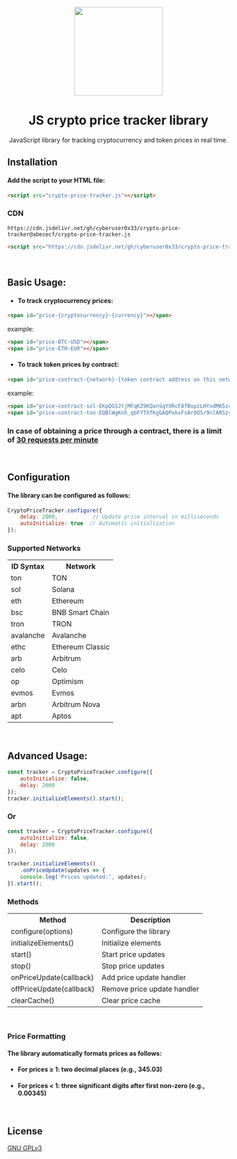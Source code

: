 <div align="center">
	<br>
	<img border=0 src="https://www.svgrepo.com/show/428658/ethereum-crypto-cryptocurrency-2.svg" height="200">
</div>
<h1 align="center">JS crypto price tracker library</h1>
<p align="center">
  <p align="center">JavaScript library for tracking cryptocurrency and token prices in real time.</p>
</p>


<h2>Installation</h2>
<h4>Add the script to your HTML file:</h4>

```html
<script src="crypto-price-tracker.js"></script>
```

<h3>CDN</h3>

```
https://cdn.jsdelivr.net/gh/cyberuser0x33/crypto-price-tracker@abececf/crypto-price-tracker.js
```
```html
<script src="https://cdn.jsdelivr.net/gh/cyberuser0x33/crypto-price-tracker@abececf/crypto-price-tracker.js"></script>
```
<br>
<h2>Basic Usage:</h2>

* <h4>To track cryptocurrency prices:</h4>

```html
<span id="price-{cryptocurrency}-{currency}"></span>
```
example:

```html
<span id="price-BTC-USD"></span>
<span id="price-ETH-EUR"></span>
```

* <h4>To track token prices by contract:</h4>

```html
<span id="price-contract-{network}-{token contract address on this network}"></span>
```
example:
```html
<span id="price-contract-sol-EKpQGSJtjMFqKZ9KQanSqYXRcF8fBopzLHYxdM65zcjm"></span>
<span id="price-contract-ton-EQBlWgKnh_qbFYTXfKgGAQPxkxFsArDOSr9nlARSzydpNPwA"></span>
```
### In case of obtaining a price through a contract, there is a limit of [30 requests per minute](https://www.geckoterminal.com/dex-api)

<br>
<h2>Configuration</h2>
<h4>The library can be configured as follows:</h4>

```javascript
CryptoPriceTracker.configure({
    delay: 2000,           // Update price interval in milliseconds
    autoInitialize: true  // Automatic initialization
});
```
<h3>Supported Networks</h3>
<table>
        <tr>
            <th>ID Syntax</th>
            <th>Network</th>
        </tr>
        <tr><td>ton</td><td>TON</td></tr>
        <tr><td>sol</td><td>Solana</td></tr>
        <tr><td>eth</td><td>Ethereum</td></tr>
        <tr><td>bsc</td><td>BNB Smart Chain</td></tr>
        <tr><td>tron</td><td>TRON</td></tr>
        <tr><td>avalanche</td><td>Avalanche</td></tr>
        <tr><td>ethc</td><td>Ethereum Classic</td></tr>
        <tr><td>arb</td><td>Arbitrum</td></tr>
        <tr><td>celo</td><td>Celo</td></tr>
        <tr><td>op</td><td>Optimism</td></tr>
        <tr><td>evmos</td><td>Evmos</td></tr>
        <tr><td>arbn</td><td>Arbitrum Nova</td></tr>
        <tr><td>apt</td><td>Aptos</td></tr>
</table>
<br>
<h2>Advanced Usage:</h2>

```javascript
const tracker = CryptoPriceTracker.configure({
    autoInitialize: false,
    delay: 2000
});
tracker.initializeElements().start();
```
<h3>Or</h3>

```javascript
const tracker = CryptoPriceTracker.configure({
    autoInitialize: false,
    delay: 2000
});

tracker.initializeElements()
    .onPriceUpdate(updates => {
    console.log('Prices updated:', updates);
}).start();
```
<h3>Methods</h3>
    <table>
        <tr>
            <th>Method</th>
            <th>Description</th>
        </tr>
        <tr>
            <td>configure(options)</td>
            <td>Configure the library</td>
        </tr>
        <tr>
            <td>initializeElements()</td>
            <td>Initialize elements</td>
        </tr>
        <tr>
            <td>start()</td>
            <td>Start price updates</td>
        </tr>
        <tr>
            <td>stop()</td>
            <td>Stop price updates</td>
        </tr>
        <tr>
            <td>onPriceUpdate(callback)</td>
            <td>Add price update handler</td>
        </tr>
        <tr>
            <td>offPriceUpdate(callback)</td>
            <td>Remove price update handler</td>
        </tr>
        <tr>
            <td>clearCache()</td>
            <td>Clear price cache</td>
        </tr>
</table>
<br>
<h3>Price Formatting</h3>
<h4>The library automatically formats prices as follows:</h4>

* <h4>For prices ≥ 1: two decimal places (e.g., 345.03)</h4>
* <h4>For prices < 1: three significant digits after first non-zero (e.g., 0.00345)</h4>
    
<br>

## License
[GNU GPLv3](https://choosealicense.com/licenses/gpl-3.0/)
